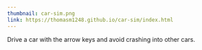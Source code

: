 ```yaml
---
thumbnail: car-sim.png
link: https://thomasm1248.github.io/car-sim/index.html
---
```


Drive a car with the arrow keys and avoid crashing into other cars.
